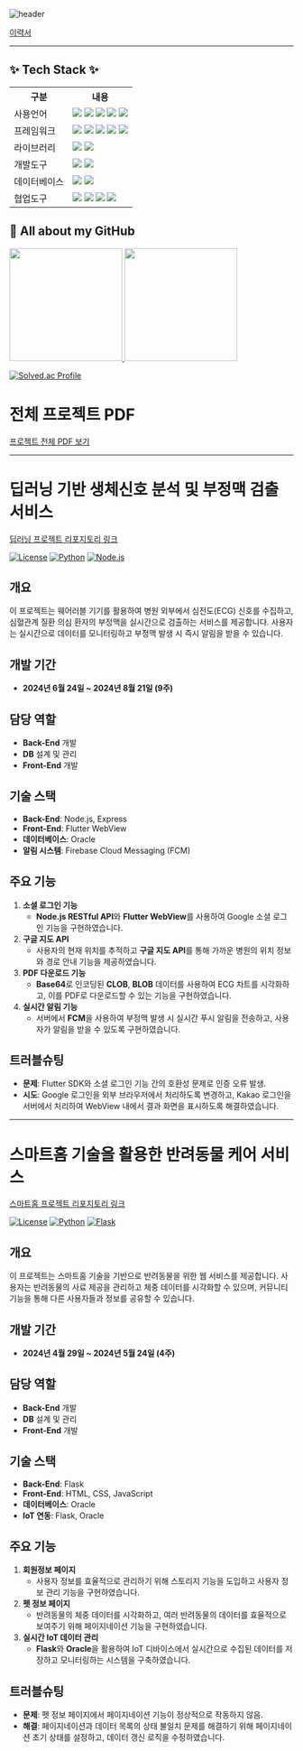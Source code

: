 ![header](https://capsule-render.vercel.app/api?type=waving&color=timeGradient&height=300&section=header&text=SeongHun%20Kim&fontSize=90)

[이력서]([https://github.com/seongffm/resume/blob/main/%EA%B9%80%EC%84%B1%ED%9B%88_%ED%8F%AC%ED%8A%B8%ED%8F%B4%EB%A6%AC%EC%98%A4.pdf](https://github.com/seongffm/resume/blob/main/%EA%B9%80%EC%84%B1%ED%9B%88%20%EC%9D%B4%EB%A0%A5%EC%84%9C.pdf))

---
## ✨ Tech Stack ✨ 
<table>
    <tr>
        <th>구분</th>
        <th>내용</th>
    </tr>
    <tr>
        <td>사용언어</td>
        <td>
            <img src="https://img.shields.io/badge/Java-007396?style=for-the-badge&logo=java&logoColor=white"/>
            <img src="https://img.shields.io/badge/HTML5-E34F26?style=for-the-badge&logo=HTML5&logoColor=white"/>
            <img src="https://img.shields.io/badge/CSS3-1572B6?style=for-the-badge&logo=CSS3&logoColor=white"/>
            <img src="https://img.shields.io/badge/JavaScript-F7DF1E?style=for-the-badge&logo=JavaScript&logoColor=white"/>
            <img src="https://img.shields.io/badge/Python-3776AB?style=for-the-badge&logo=Python&logoColor=white"/>
        </td>
    </tr>
  <tr>
        <td>프레임워크</td>
        <td>
            <img src="https://img.shields.io/badge/React-61DAFB?style=for-the-badge&logo=React&logoColor=white"/>
            <img src="https://img.shields.io/badge/Node.js-5FA04E?style=for-the-badge&logo=Node.js&logoColor=white"/>
            <img src="https://img.shields.io/badge/Express-000000?style=for-the-badge&logo=Express&logoColor=white"/>
            <img src="https://img.shields.io/badge/Flutter-02569B?style=for-the-badge&logo=Flutter&logoColor=white"/>
            <img src="https://img.shields.io/badge/Android-34A853?style=for-the-badge&logo=Android&logoColor=white"/>
        </td>
    </tr>
    <tr>
        <td>라이브러리</td>
        <td>
            <img src="https://img.shields.io/badge/Axios-5A29E4?style=for-the-badge&logo=Axios&logoColor=white"/>
            <img src="https://img.shields.io/badge/React Bootstrap-41E0FD?style=for-the-badge&logo=React Bootstrap&logoColor=white"/>
        </td>
    </tr>
    <tr>
        <td>개발도구</td>
        <td>
            <img src="https://img.shields.io/badge/Android Studio-3DDC84?style=for-the-badge&logo=Android Studio&logoColor=white"/>
            <img src="https://img.shields.io/badge/VSCode-007ACC?style=for-the-badge&logo=VisualStudioCode&logoColor=white"/>
        </td>
    </tr>
    <tr>
        <td>데이터베이스</td>
        <td>
            <img src="https://img.shields.io/badge/Oracle 11g-F80000?style=for-the-badge&logo=Oracle&logoColor=white"/>
          <img src="https://img.shields.io/badge/MysSQL-4479A1?style=for-the-badge&logo=MySQL&logoColor=white"/>
        </td>
    </tr>
    <tr>
        <td>협업도구</td>
        <td>
            <img src="https://img.shields.io/badge/Git-F05032?style=for-the-badge&logo=Git&logoColor=white"/>
            <img src="https://img.shields.io/badge/GitHub-181717?style=for-the-badge&logo=GitHub&logoColor=white"/>
            <img src="https://img.shields.io/badge/notion-000000?style=for-the-badge&logo=notion&logoColor=white"/>
            <img src="https://img.shields.io/badge/Slack-4A154B?style=for-the-badge&logo=Slack&logoColor=white"/>
        </td>
    </tr>
</table>

## 🔭 All about my GitHub
<a href="https://github.com/seongffm">
  <img height="200" src="https://github-readme-stats.vercel.app/api?username=seongffm" style="border:none;" />
</a>
<a href="https://github.com/seongffm">
  <img height="200" src="https://github-readme-stats.vercel.app/api/top-langs?username=yeon820&layout=compact&langs_count=8&card_width=320" style="border:none;" />
</a>


[![Solved.ac Profile](http://mazassumnida.wtf/api/v2/generate_badge?boj=jvcki7)](https://solved.ac/jvcki7/)


<!--
## 🌱 Github Stats



**seongffm/seongffm** is a ✨ _special_ ✨ repository because its `README.md` (this file) appears on your GitHub profile.

Here are some ideas to get you started:

- 🔭 I’m currently working on ...
- 🌱 I’m currently learning ...
- 👯 I’m looking to collaborate on ...
- 🤔 I’m looking for help with ...
- 💬 Ask me about ...
- 📫 How to reach me: ...
- 😄 Pronouns: ...
- ⚡ Fun fact: ...
-->

# 전체 프로젝트 PDF
[프로젝트 전체 PDF 보기](https://github.com/seongffm/resume/blob/main/%EA%B9%80%EC%84%B1%ED%9B%88_%ED%8F%AC%ED%8A%B8%ED%8F%B4%EB%A6%AC%EC%98%A4.pdf)

---

# 딥러닝 기반 생체신호 분석 및 부정맥 검출 서비스

[딥러닝 프로젝트 리포지토리 링크](https://github.com/2024-SMHRD-IS-IOT-3/PP)

[![License](https://img.shields.io/badge/license-MIT-brightgreen.svg)](LICENSE) 
[![Python](https://img.shields.io/badge/python-3.8%2B-blue.svg)](https://www.python.org/)
[![Node.js](https://img.shields.io/badge/node.js-v14.0.0-brightgreen)](https://nodejs.org/)

## 개요
이 프로젝트는 웨어러블 기기를 활용하여 병원 외부에서 심전도(ECG) 신호를 수집하고, 심혈관계 질환 의심 환자의 부정맥을 실시간으로 검출하는 서비스를 제공합니다. 사용자는 실시간으로 데이터를 모니터링하고 부정맥 발생 시 즉시 알림을 받을 수 있습니다.

## 개발 기간
- **2024년 6월 24일 ~ 2024년 8월 21일 (9주)**

## 담당 역할
- **Back-End** 개발
- **DB** 설계 및 관리
- **Front-End** 개발

## 기술 스택
- **Back-End**: Node.js, Express
- **Front-End**: Flutter WebView
- **데이터베이스**: Oracle
- **알림 시스템**: Firebase Cloud Messaging (FCM)

## 주요 기능
1. **소셜 로그인 기능**
   - **Node.js RESTful API**와 **Flutter WebView**를 사용하여 Google 소셜 로그인 기능을 구현하였습니다.
2. **구글 지도 API**
   - 사용자의 현재 위치를 추적하고 **구글 지도 API**를 통해 가까운 병원의 위치 정보와 경로 안내 기능을 제공하였습니다.
3. **PDF 다운로드 기능**
   - **Base64**로 인코딩된 **CLOB**, **BLOB** 데이터를 사용하여 ECG 차트를 시각화하고, 이를 PDF로 다운로드할 수 있는 기능을 구현하였습니다.
4. **실시간 알림 기능**
   - 서버에서 **FCM**을 사용하여 부정맥 발생 시 실시간 푸시 알림을 전송하고, 사용자가 알림을 받을 수 있도록 구현하였습니다.

## 트러블슈팅
- **문제**: Flutter SDK와 소셜 로그인 기능 간의 호환성 문제로 인증 오류 발생.
- **시도**: Google 로그인을 외부 브라우저에서 처리하도록 변경하고, Kakao 로그인을 서버에서 처리하여 WebView 내에서 결과 화면을 표시하도록 해결하였습니다.

---

# 스마트홈 기술을 활용한 반려동물 케어 서비스

[스마트홈 프로젝트 리포지토리 링크](https://github.com/2024-SMHRD-IS-IOT-3/GodRepo)

[![License](https://img.shields.io/badge/license-MIT-brightgreen.svg)](LICENSE) 
[![Python](https://img.shields.io/badge/python-3.8%2B-blue.svg)](https://www.python.org/)
[![Flask](https://img.shields.io/badge/flask-2.0.0-brightgreen)](https://flask.palletsprojects.com/)

## 개요
이 프로젝트는 스마트홈 기술을 기반으로 반려동물을 위한 웹 서비스를 제공합니다. 사용자는 반려동물의 사료 제공을 관리하고 체중 데이터를 시각화할 수 있으며, 커뮤니티 기능을 통해 다른 사용자들과 정보를 공유할 수 있습니다.

## 개발 기간
- **2024년 4월 29일 ~ 2024년 5월 24일 (4주)**

## 담당 역할
- **Back-End** 개발
- **DB** 설계 및 관리
- **Front-End** 개발

## 기술 스택
- **Back-End**: Flask
- **Front-End**: HTML, CSS, JavaScript
- **데이터베이스**: Oracle
- **IoT 연동**: Flask, Oracle

## 주요 기능
1. **회원정보 페이지**
   - 사용자 정보를 효율적으로 관리하기 위해 스토리지 기능을 도입하고 사용자 정보 관리 기능을 구현하였습니다.
2. **펫 정보 페이지**
   - 반려동물의 체중 데이터를 시각화하고, 여러 반려동물의 데이터를 효율적으로 보여주기 위해 페이지네이션 기능을 구현하였습니다.
3. **실시간 IoT 데이터 관리**
   - **Flask**와 **Oracle**을 활용하여 IoT 디바이스에서 실시간으로 수집된 데이터를 저장하고 모니터링하는 시스템을 구축하였습니다.

## 트러블슈팅
- **문제**: 펫 정보 페이지에서 페이지네이션 기능이 정상적으로 작동하지 않음.
- **해결**: 페이지네이션과 데이터 목록의 상태 불일치 문제를 해결하기 위해 페이지네이션 초기 상태를 설정하고, 데이터 갱신 로직을 수정하였습니다.

